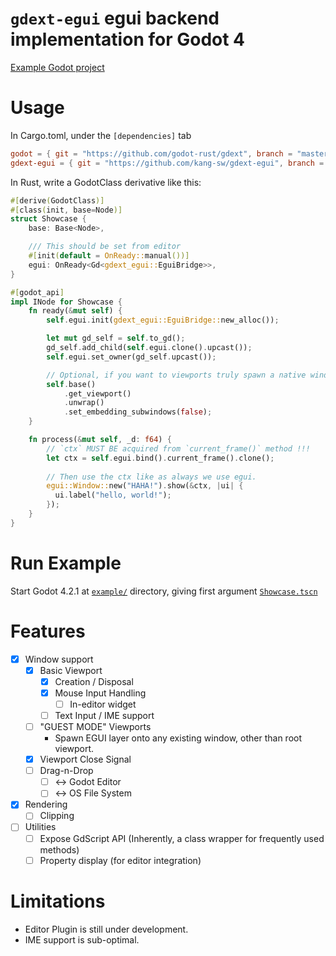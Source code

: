 # `gdext-egui` egui backend implementation for Godot 4

[Example Godot project](./example)

# Usage

In Cargo.toml, under the `[dependencies]` tab

```toml
godot = { git = "https://github.com/godot-rust/gdext", branch = "master" }
gdext-egui = { git = "https://github.com/kang-sw/gdext-egui", branch = "master" }
```

In Rust, write a GodotClass derivative like this:

```rust
#[derive(GodotClass)]
#[class(init, base=Node)]
struct Showcase {
    base: Base<Node>,

    /// This should be set from editor
    #[init(default = OnReady::manual())]
    egui: OnReady<Gd<gdext_egui::EguiBridge>>,
}

#[godot_api]
impl INode for Showcase {
    fn ready(&mut self) {
        self.egui.init(gdext_egui::EguiBridge::new_alloc());

        let mut gd_self = self.to_gd();
        gd_self.add_child(self.egui.clone().upcast());
        self.egui.set_owner(gd_self.upcast());

        // Optional, if you want to viewports truly spawn a native window.
        self.base()
            .get_viewport()
            .unwrap()
            .set_embedding_subwindows(false);
    }

    fn process(&mut self, _d: f64) {
        // `ctx` MUST BE acquired from `current_frame()` method !!!
        let ctx = self.egui.bind().current_frame().clone();
        
        // Then use the ctx like as always we use egui.
        egui::Window::new("HAHA!").show(&ctx, |ui| {
          ui.label("hello, world!");
        });
    }
}
```

# Run Example

Start Godot 4.2.1 at [`example/`](example/) directory, giving first argument [`Showcase.tscn`](example/Showcase.tscn)

# Features

- [x] Window support
  - [x] Basic Viewport
    - [x] Creation / Disposal
    - [x] Mouse Input Handling
      - [ ] In-editor widget
    - [ ] Text Input / IME support
  - [ ] "GUEST MODE" Viewports
    - Spawn EGUI layer onto any existing window, other than root viewport.
  - [x] Viewport Close Signal
  - [ ] Drag-n-Drop
    - [ ] <-> Godot Editor
    - [ ] <-> OS File System
- [x] Rendering
  - [ ] Clipping
- [ ] Utilities
  - [ ] Expose GdScript API (Inherently, a class wrapper for frequently used methods)
  - [ ] Property display (for editor integration)

# Limitations

- Editor Plugin is still under development.
- IME support is sub-optimal.
